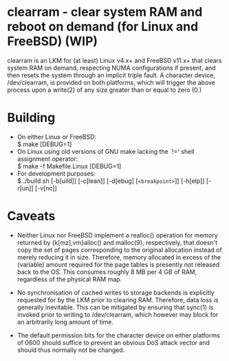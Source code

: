 # clearram - clear system RAM and reboot on demand (for Linux and FreeBSD) (WIP)
clearram is an LKM for (at least) Linux v4.x+ and FreeBSD v11.x+ that clears system
RAM on demand, respecting NUMA configurations if present, and then resets the system
through an implicit triple fault. A character device, /dev/clearram, is provided on
both platforms, which will trigger the above process upon a write(2) of any size
greater than or equal to zero (0.)

# Building
* On either Linux or FreeBSD:<br />
$ make [DEBUG=1]
* On Linux using old versions of GNU make lacking the `!=' shell assignment operator:<br />
$ make -f Makefile.Linux [DEBUG=1]
* For development purposes:<br />
$ ./build.sh [-b[uild]] [-c[lean]] [-d[ebug] [`<breakpoint>`]] [-h[elp]] [-r[un]] [-v[nc]]

# Caveats
* Neither Linux nor FreeBSD implement a realloc() operation for memory returned
by {k[mz],vm}alloc() and malloc(9), respectively, that doesn't copy the set of pages
corresponding to the original allocation instead of merely reducing it in size.
Therefore, memory allocated in excess of the (variable) amount required for the
page tables is presently not released back to the OS. This consumes roughly 8 MB
per 4 GB of RAM, regardless of the physical RAM map.

* No synchronisation of cached writes to storage backends is explicitly requested
for by the LKM prior to clearing RAM. Therefore, data loss is generally inevitable.
This can be mitigated by ensuring that sync(1) is invoked prior to writing to
/dev/clearram, which however may block for an arbitrarily long amount of time.

* The default permission bits for the character device on either platforms of 0600
should suffice to prevent an obvious DoS attack vector and should thus normally not
be changed.
